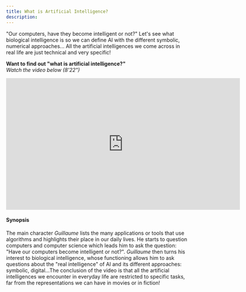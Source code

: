 ```yaml
---
title: What is Artificial Intelligence?
description:
---
```


"Our computers, have they become intelligent or not?" Let's see what biological intelligence is so we can define AI with the different symbolic, numerical approaches... All the artificial intelligences we come across in real life are just technical and very specific!

**Want to find out "what is artificial intelligence?"**  
_Watch the video below (8'22")_

<center><iframe width="640" height="360" src="https://www.youtube.com/embed/bkuWz0eAS7w?rel=0&showinfo=0&cc_load_policy=1&hl=en&modestbranding=1" frameborder="0" allowfullscreen></iframe></center>

#### Synopsis
The main character _Guillaume_ lists the many applications or tools that use algorithms and highlights their place in our daily lives. He starts to question computers and computer science which leads him to ask the question: "Have our computers become intelligent or not?".
_Guillaume_ then turns his interest to biological intelligence, whose functioning allows him to ask questions about the "real intelligence" of AI and its different approaches: symbolic, digital...The conclusion of the video is that all the artificial intelligences we encounter in everyday life are restricted to specific tasks, far from the representations we can have in movies or in fiction!
